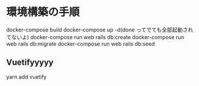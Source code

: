# 環境構築の手順

docker-compose build
docker-compose up -d(done ってでても全部起動されてないよ)
docker-compose run web rails db:create
docker-compose run web rails db:migrate
docker-compose run web rails db:seed

## Vuetifyyyyy

yarn add vuetify
